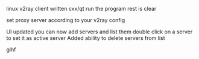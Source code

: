 linux v2ray client written cxx/qt
run the program rest is clear


set proxy server according to your v2ray config

UI updated
you can now add servers and list them
double click on a server to set it as active server
Added ability to delete servers from list

glhf
